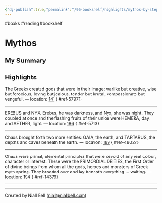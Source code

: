 ```yaml
---
{"dg-publish":true,"permalink":"/95-bookshelf/highlights/mythos-by-stephen-fry/","hide":true,"noteIcon":"","created":"2024-10-30T06:24:18.504-07:00","updated":"2024-10-30T06:45:49.526-07:00"}
---
```


#books #reading #bookshelf

# Mythos
## My Summary


## Highlights

The Greeks created gods that were in their image: warlike but creative, wise but ferocious, loving but jealous, tender but brutal, compassionate but vengeful. — location: [141]()
{ #ref-57971}


---
EREBUS and NYX. Erebus, he was darkness, and Nyx, she was night. They coupled at once and the flashing fruits of their union were HEMERA, day, and AETHER, light. — location: [186]()
{ #ref-5713}


---
Chaos brought forth two more entities: GAIA, the earth, and TARTARUS, the depths and caves beneath the earth. — location: [189]()
{ #ref-48027}


---
Chaos were primal, elemental principles that were devoid of any real colour, character or interest. These were the PRIMORDIAL DEITIES, the First Order of divine beings from whom all the gods, heroes and monsters of Greek myth spring. They brooded over and lay beneath everything … waiting. — location: [194]()
{ #ref-14379}


---


---
Created by Niall Bell (niall@niallbell.com)
